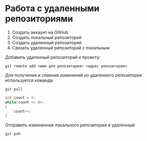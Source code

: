 # Работа с удаленными репозиториями

1. Создать аккаунт на GitHub
2. Создать локальный репозиторий
3. Создать удаленный репозиторий
4. Связать удаленный репозиторий с локальным

Добавить удаленный репозиторий к проекту:
```
git remote add <имя для репозитория> <адрес репозитория>
```
Для получения и слияния изменений из удаленного репозитория используется команда: 
```
git pull
```

```C#
int count = 0;
while(count <= n>;
{
    count++;
}
```

Отправить измененния локального репозитория в удаленный:
```
git psh
```
